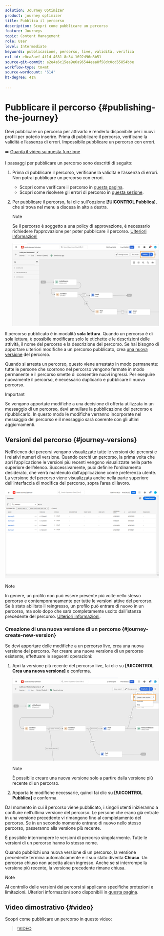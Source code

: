```yaml
---
solution: Journey Optimizer
product: journey optimizer
title: Pubblica il percorso
description: Scopri come pubblicare un percorso
feature: Journeys
topic: Content Management
role: User
level: Intermediate
keywords: pubblicazione, percorso, live, validità, verifica
exl-id: e0ca8aef-4f1d-4631-8c34-1692d96e8b51
source-git-commit: a2e4a6c15ea9e6a96544eaa8f58dc0cd55854bbe
workflow-type: tm+mt
source-wordcount: '614'
ht-degree: 41%

---
```


# Pubblicare il percorso {#publishing-the-journey}

Devi pubblicare un percorso per attivarlo e renderlo disponibile per i nuovi profili per poterlo inserire. Prima di pubblicare il percorso, verificane la validità e l’assenza di errori. Impossibile pubblicare un percorso con errori.

➡️ [Guarda il video su questa funzione](#video)

I passaggi per pubblicare un percorso sono descritti di seguito:

1. Prima di pubblicare il percorso, verificane la validità e l’assenza di errori. Non potrai pubblicare un percorso con errori.

   * Scopri come verificare il percorso in [questa pagina](testing-the-journey.md).
   * Scopri come risolvere gli errori di percorso in [questa sezione](../building-journeys/troubleshooting.md#checking-for-errors-before-testing).

1. Per pubblicare il percorso, fai clic sull&#39;opzione **[!UICONTROL Pubblica]**, che si trova nel menu a discesa in alto a destra.

   >[!NOTE]
   >
   > Se il percorso è soggetto a una policy di approvazione, è necessario richiedere l’approvazione per poter pubblicare il percorso. [Ulteriori informazioni](../test-approve/gs-approval.md)


   ![](assets/journeyuc1_18.png)

Il percorso pubblicato è in modalità **sola lettura**. Quando un percorso è di sola lettura, è possibile modificare solo le etichette e le descrizioni delle attività, il nome del percorso e la descrizione del percorso. Se hai bisogno di apportare ulteriori modifiche a un percorso pubblicato, crea [una nuova versione](journey-ui.md#journey-versions) del percorso.

Quando si arresta un percorso, questo viene arrestato in modo permanente: tutte le persone che scorrono nel percorso vengono fermate in modo permanente e il percorso smette di consentire nuovi ingressi. Per eseguire nuovamente il percorso, è necessario duplicarlo e pubblicare il nuovo percorso.


>[!IMPORTANT]
>
>Se vengono apportate modifiche a una decisione di offerta utilizzata in un messaggio di un percorso, devi annullare la pubblicazione del percorso e ripubblicarlo.  In questo modo le modifiche verranno incorporate nel messaggio del percorso e il messaggio sarà coerente con gli ultimi aggiornamenti.


## Versioni del percorso {#journey-versions}

Nell’elenco dei percorsi vengono visualizzate tutte le versioni dei percorsi e i relativi numeri di versione. Quando cerchi un percorso, la prima volta che apri l’applicazione le versioni più recenti vengono visualizzate nella parte superiore dell’elenco. Successivamente, puoi definire l’ordinamento desiderato, che verrà mantenuto dall’applicazione come preferenza utente. La versione del percorso viene visualizzata anche nella parte superiore dell’interfaccia di modifica del percorso, sopra l’area di lavoro.

![](assets/journeyversions1.png)

>[!NOTE]
>
>In genere, un profilo non può essere presente più volte nello stesso percorso e contemporaneamente per tutte le versioni attive del percorso. Se è stato abilitato il reingresso, un profilo può entrare di nuovo in un percorso, ma solo dopo che sarà completamente uscito dall’istanza precedente del percorso. [Ulteriori informazioni](entry-management.md).

### Creazione di una nuova versione di un percorso {#journey-create-new-version}

Se devi apportare delle modifiche a un percorso live, crea una nuova versione del percorso. Per creare una nuova versione di un percorso esistente, effettuare le seguenti operazioni:

1. Apri la versione più recente del percorso live, fai clic su **[!UICONTROL Crea una nuova versione]** e conferma.

   ![](assets/journeyversions2.png)

   >[!NOTE]
   >
   >È possibile creare una nuova versione solo a partire dalla versione più recente di un percorso.

1. Apporta le modifiche necessarie, quindi fai clic su **[!UICONTROL Pubblica]** e conferma.

Dal momento in cui il percorso viene pubblicato, i singoli utenti inizieranno a confluire nell’ultima versione del percorso. Le persone che erano già entrate in una versione precedente vi rimangono fino al completamento del percorso. Se in un secondo momento entrano di nuovo nello stesso percorso, passeranno alla versione più recente.

È possibile interrompere le versioni di percorso singolarmente. Tutte le versioni di un percorso hanno lo stesso nome.

Quando pubblichi una nuova versione di un percorso, la versione precedente termina automaticamente e il suo stato diventa **Chiuso**. Un percorso chiuso non accetta alcun ingresso. Anche se si interrompe la versione più recente, la versione precedente rimane chiusa.


>[!NOTE]
>
>Al controllo delle versioni dei percorsi si applicano specifiche protezioni e limitazioni. Ulteriori informazioni sono disponibili in [questa pagina](../start/guardrails.md#journey-versions-journey-versions-g).


## Video dimostrativo {#video}

Scopri come pubblicare un percorso in questo video:

>[!VIDEO](https://video.tv.adobe.com/v/3427935?quality=12&captions=ita)